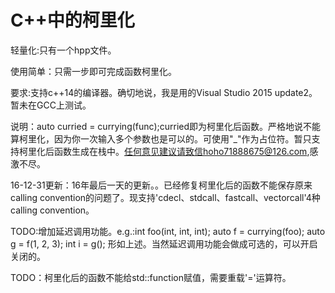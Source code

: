 # C++中的柯里化      

轻量化:只有一个hpp文件。

使用简单：只需一步即可完成函数柯里化。

要求:支持c++14的编译器。确切地说，我是用的Visual Studio 2015 update2。暂未在GCC上测试。

说明：auto curried = currying(func);curried即为柯里化后函数。严格地说不能算柯里化，因为你一次输入多个参数也是可以的。可使用"_"作为占位符。暂只支持柯里化后函数生成在栈中。任何意见建议请致信hoho71888675@126.com,感激不尽。

16-12-31更新：16年最后一天的更新。。已经修复柯里化后的函数不能保存原来calling convention的问题了。现支持'cdecl、stdcall、fastcall、vectorcall'4种calling convention。

TODO:增加延迟调用功能。e.g.:int foo(int, int, int);  auto f = currying(foo);  auto g = f(1, 2, 3);  int i = g();  形如上述。当然延迟调用功能会做成可选的，可以开启关闭的。

TODO：柯里化后的函数不能给std::function赋值，需要重载'='运算符。

